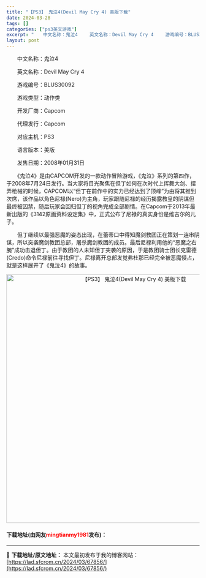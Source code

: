 ```yaml
---
title: "【PS3】 鬼泣4(Devil May Cry 4) 美版下载"
date: 2024-03-28
tags: []
categories: ["ps3英文游戏"]
excerpt: "　　中文名称：鬼泣4 　　英文名称：Devil May Cry 4 　　游戏编号：BLUS30092 　　游戏类型：动作类 　　开发厂商：Capcom 　　代理发行：Capcom 　　对应主机：PS3 　　语言版本：美版 　　发售日期：2008年01月31日 　　《鬼泣4》是由CAPCOM开发的一款&hellip;"
layout: post
---
```


 <p>　　中文名称：鬼泣4</p> <p>　　英文名称：Devil May Cry 4</p> <p>　　游戏编号：BLUS30092</p> <p>　　游戏类型：动作类</p> <p>　　开发厂商：Capcom</p> <p>　　代理发行：Capcom</p> <p>　　对应主机：PS3</p> <p>　　语言版本：美版</p> <p>　　发售日期：2008年01月31日</p> <p>　　《鬼泣4》是由CAPCOM开发的一款动作冒险游戏，《鬼泣》系列的第四作，于2008年7月24日发行。当大家将目光聚焦在但丁如何在次时代上挥舞大剑、摆弄枪械的时候，CAPCOM以&ldquo;但丁在前作中的实力已经达到了顶峰&rdquo;为由将其推到次席，该作品以角色尼禄(Nero)为主角，玩家跟随尼禄的经历揭露教皇的阴谋但最终被囚禁，随后玩家会回归但丁的视角完成全部剧情。在Capcom于2013年最新出版的《3142原画资料设定集》中，正式公布了尼禄的真实身份是维吉尔的儿子。</p> <p>　　但丁继续以最强恶魔的姿态出现，在蕾蒂口中得知魔剑教团正在策划一连串阴谋，所以突袭魔剑教团总部，屠杀魔剑教团的成员。最后尼禄利用他的&ldquo;恶魔之右腕&rdquo;成功击退但丁。由于教团的人未知但丁突袭的原因，于是教团骑士团长克雷德(Credo)命令尼禄前往寻找但丁。尼禄离开总部发觉弗杜那已经完全被恶魔侵占，就是这样展开了《鬼泣4》的故事。</p> <p align="center"><img align="" border="0" src="https://lad.sfcrom.cn/wp-content/uploads/2024/03/20240328_66051b95a24ee.jpg" width="650" alt="【PS3】 鬼泣4(Devil May Cry 4) 美版下载" /></p> <p><h4>下载地址(由网友<font color="red">mingtianmy1981</font>发布)：</h4></p> 

---
📖 **下载地址/原文地址：** 本文最初发布于我的博客网站：[https://lad.sfcrom.cn/2024/03/67856/](https://lad.sfcrom.cn/2024/03/67856/)
